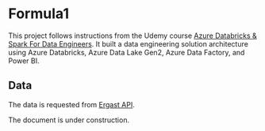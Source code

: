 # Formula1
This project follows instructions from the Udemy course [Azure Databricks & Spark For Data Engineers](https://www.udemy.com/course/azure-databricks-spark-core-for-data-engineers/). It built a data engineering solution architecture using Azure Databricks, Azure Data Lake Gen2, Azure Data Factory, and Power BI.

## Data 
The data is requested from [Ergast API](http://ergast.com/mrd/). 

The document is under construction.
